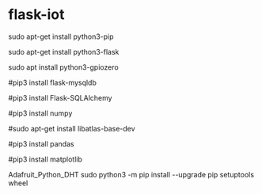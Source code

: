 # flask-iot




sudo apt-get install python3-pip

sudo apt-get install python3-flask

sudo apt install python3-gpiozero

#pip3 install flask-mysqldb

#pip3 install Flask-SQLAlchemy

#pip3 install numpy

#sudo apt-get install libatlas-base-dev

#pip3 install pandas

#pip3 install matplotlib


Adafruit_Python_DHT sudo python3 -m pip install --upgrade pip setuptools wheel
